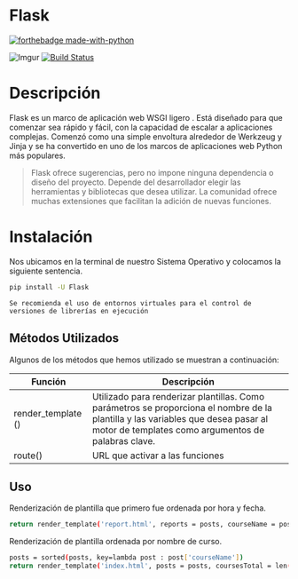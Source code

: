 # Flask

[![forthebadge made-with-python](http://ForTheBadge.com/images/badges/made-with-python.svg)](https://www.python.org/)

![Imgur](https://i.imgur.com/E3FqUTK.png?1)
[![Build Status](https://travis-ci.com/lderazo1/FInal2B.svg?branch=master)](https://travis-ci.com/lderazo1/FInal2B)
# Descripción
Flask es un marco de aplicación web WSGI ligero . Está diseñado para que comenzar sea rápido y fácil, con la capacidad de escalar a aplicaciones complejas. Comenzó como una simple envoltura alrededor de Werkzeug y Jinja y se ha convertido en uno de los marcos de aplicaciones web Python más populares.

> Flask ofrece sugerencias, pero no impone ninguna dependencia o diseño del proyecto. Depende del desarrollador elegir las herramientas y bibliotecas que desea utilizar. La comunidad ofrece muchas extensiones que facilitan la adición de nuevas funciones.

# Instalación

Nos ubicamos en la terminal de nuestro Sistema Operativo y colocamos la siguiente sentencia.
```sh
pip install -U Flask
```
```{note}
Se recomienda el uso de entornos virtuales para el control de versiones de librerías en ejecución
```
## Métodos Utilizados
Algunos de los métodos que hemos utilizado se muestran a continuación:

| Función | Descripción |
| ------ | ------ |
| render_template () | Utilizado para renderizar plantillas. Como parámetros se proporciona el nombre de la plantilla y las variables que desea pasar al motor de templates como argumentos de palabras clave.|
| route() | URL que activar a las funciones |

## Uso
Renderización de plantilla que primero fue ordenada por hora y fecha.
```sh
return render_template('report.html', reports = posts, courseName = posts[0]['courseName'], courseID = posts[0]['courseID'])
```
Renderización de plantilla ordenada por nombre de curso.
```sh
posts = sorted(posts, key=lambda post : post['courseName'])
return render_template('index.html', posts = posts, coursesTotal = len(posts))
```
